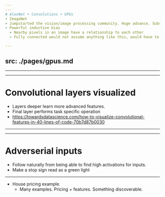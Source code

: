 ```yaml
---
---
# AlexNet + Convolutions + GPUs
- ImageNet
- Jumpstarted the vision/image processing community. Huge advance. Subsequent progress.
- Powerful inductive bias
  - Nearby pixels in an image have a relationship to each other 
  - Fully connected would not assume anything like this, would have to discover

---
```

src: ./pages/gpus.md
---

---
---
# Convolutional layers visualized
- Layers deeper learn more advanced features. 
- Final layer performs task specific operation
- https://towardsdatascience.com/how-to-visualize-convolutional-features-in-40-lines-of-code-70b7d87b0030

---
---
# Adverserial inputs
- Follow naturally from being able to find high activations for inputs.
- Make a stop sign read as a green light


---

- House pricing example. 
    - Many examples. Pricing + features. Something discoverable.